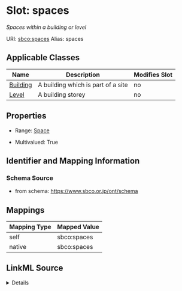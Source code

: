 

# Slot: spaces 


_Spaces within a building or level_





URI: [sbco:spaces](https://www.sbco.or.jp/ont/spaces)
Alias: spaces

<!-- no inheritance hierarchy -->





## Applicable Classes

| Name | Description | Modifies Slot |
| --- | --- | --- |
| [Building](Building.md) | A building which is part of a site |  no  |
| [Level](Level.md) | A building storey |  no  |






## Properties

* Range: [Space](Space.md)

* Multivalued: True




## Identifier and Mapping Information






### Schema Source


* from schema: https://www.sbco.or.jp/ont/schema




## Mappings

| Mapping Type | Mapped Value |
| ---  | ---  |
| self | sbco:spaces |
| native | sbco:spaces |




## LinkML Source

<details>
```yaml
name: spaces
description: Spaces within a building or level
from_schema: https://www.sbco.or.jp/ont/schema
rank: 1000
alias: spaces
domain_of:
- Building
- Level
range: Space
multivalued: true
inlined: true
inlined_as_list: true

```
</details>